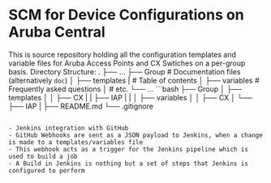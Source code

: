 # SCM for Device Configurations on Aruba Central
This is source repository holding all the configuration templates and variable files for Aruba Access Points and CX Swtiches on a per-group basis.
Directory Structure:
    .
    ├── ...
    ├── Group                    # Documentation files (alternatively `doc`)
    │   ├── templates 
            |
            # Table of contents
    │   ├── variables             # Frequently asked questions
    │              # etc.
    └── ...
    ```bash
├── Group
│   ├── templates
│   │   ├── CX
|   |   ├── IAP
|   |
│   ├── variables
│   │   ├── CX
│   └── ├── IAP
|
├── README.md
└── .gitignore
```

- Jenkins integration with GitHub 
- GitHub Webhooks are sent as a JSON payload to Jenkins, when a change is made to a templates/variables file
- This webhook acts as a trigger for the Jenkins pipeline which is used to build a job
- A Build in Jenkins is nothing but a set of steps that Jenkins is configured to perform
